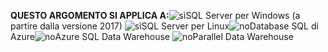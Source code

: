 <Token>**QUESTO ARGOMENTO SI APPLICA A:**![sì](media/yes.png)SQL Server per Windows (a partire dalla versione 2017) ![sì](media/yes.png)SQL Server per Linux![no](media/no.png)Database SQL di Azure![no](media/no.png)Azure SQL Data Warehouse ![no](media/no.png)Parallel Data Warehouse </Token>

